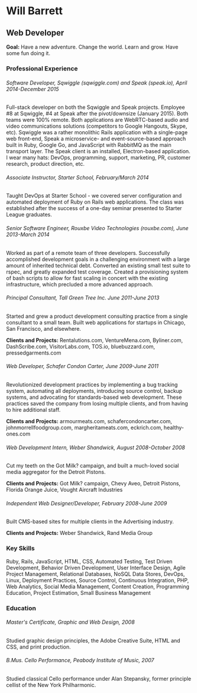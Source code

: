 # Will Barrett
## Web Developer

**Goal:** Have a new adventure. Change the world. Learn and grow. Have some fun doing it.

### Professional Experience

###### Software Developer, Sqwiggle (sqwiggle.com) and Speak (speak.io), April 2014-December 2015
Full-stack developer on both the Sqwiggle and Speak projects. Employee #8 at Sqwiggle, #4 at Speak after the pivot/downsize (January 2015). Both teams were 100% remote. Both applications are WebRTC-based audio and video communications solutions (competitors to Google Hangouts, Skype, etc). Sqwiggle was a rather monolithic Rails application with a single-page web front-end, Speak a microservice- and event-source-based approach built in Ruby, Google Go, and JavaScript with RabbitMQ as the main transport layer. The Speak client is an installed, Electron-based application. I wear many hats: DevOps, programming, support, marketing, PR, customer research, product direction, etc.

###### Associate Instructor, Starter School, February/March 2014
Taught DevOps at Starter School - we covered server configuration and automated deployment of Ruby on Rails web applications. The class was established after the success of a one-day seminar presented to Starter League graduates.

###### Senior Software Engineer, Rouxbe Video Technologies (rouxbe.com), June 2013-March 2014
Worked as part of a remote team of three developers. Successfully accomplished development goals in a challenging environment with a large amount of inherited technical debt. Converted an existing small test suite to rspec, and greatly expanded test coverage. Created a provisioning system of bash scripts to allow for fast scaling in concert with the existing infrastructure, which precluded a more advanced approach.

###### Principal Consultant, Tall Green Tree Inc. June 2011-June 2013
Started and grew a product development consulting practice from a single consultant to a small team. Built web applications for startups in Chicago, San Francisco, and elsewhere. 

**Clients and Projects:** Rentalutions.com, VentureMena.com, Byliner.com, DashScribe.com, VisitorLabs.com, TOS.io, bluebuzzard.com, pressedgarments.com

###### Web Developer, Schafer Condon Carter, June 2009-June 2011
Revolutionized development practices by implementing a bug tracking system, automating all deployments, introducing source control, backup systems, and advocating for standards-based web development. These practices saved the company from losing multiple clients, and from having to hire additional staff.

**Clients and Projects:** armourmeats.com, schafercondoncarter.com, johnmorrellfoodgroup.com, margheritameats.com, eckrich.com, healthy-ones.com

###### Web Development Intern, Weber Shandwick, August 2008-October 2008
Cut my teeth on the Got Milk? campaign, and built a much-loved social media aggregator for the Detroit Pistons.

**Clients and Projects:** Got Milk? campaign, Chevy Aveo, Detroit Pistons, Florida Orange Juice, Vought Aircraft Industries

###### Independent Web Designer/Developer, February 2008-June 2009
Built CMS-based sites for multiple clients in the Advertising industry.

**Clients and Projects:** Weber Shandwick, Rand Media Group

### Key Skills
Ruby, Rails, JavaScript, HTML, CSS, Automated Testing, Test Driven Development, Behavior Driven Development, User Interface Design, Agile Project Management, Relational Databases, NoSQL Data Stores, DevOps, Linux, Deployment Practices, Source Control, Continuous Integration, PHP, Web Analytics, Social Media Management, Content Creation, Programming Education, Project Estimation, Small Business Management

### Education

###### Master's Certificate, Graphic and Web Design, 2008
Studied graphic design principles, the Adobe Creative Suite, HTML and CSS, and print production.

###### B.Mus. Cello Performance, Peabody Institute of Music, 2007
Studied classical Cello performance under Alan Stepansky, former principle cellist of the New York Philharmonic.
